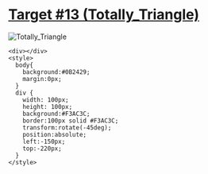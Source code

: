 # [Target #13 (Totally_Triangle)](https://cssbattle.dev/play/13)

![Totally_Triangle](https://cssbattle.dev/targets/13.png)

```
<div></div>
<style>
  body{
    background:#0B2429;
    margin:0px;
  }
  div {
    width: 100px;
    height: 100px;
    background:#F3AC3C;
    border:100px solid #F3AC3C;
    transform:rotate(-45deg);
    position:absolute;
    left:-150px;
    top:-220px;
  }
</style>
  ````